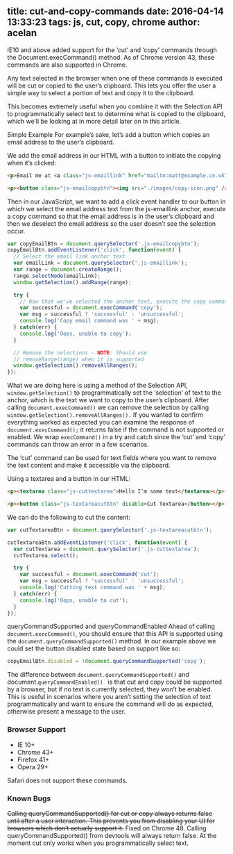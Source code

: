 title: cut-and-copy-commands
date: 2016-04-14 13:33:23
tags: js, cut, copy, chrome
author: acelan
---

IE10 and above added support for the ‘cut’ and ‘copy’ commands through the Document.execCommand() method. As of Chrome version 43, these commands are also supported in Chrome.

Any text selected in the browser when one of these commands is executed will be cut or copied to the user’s clipboard. This lets you offer the user a simple way to select a portion of text and copy it to the clipboard.

This becomes extremely useful when you combine it with the Selection API to programmatically select text to determine what is copied to the clipboard, which we’ll be looking at in more detail later on in this article.

Simple Example
For example’s sake, let’s add a button which copies an email address to the user’s clipboard.

We add the email address in our HTML with a button to initiate the copying when it’s clicked:

```html
<p>Email me at <a class="js-emaillink" href="mailto:matt@example.co.uk">matt@example.co.uk</a></p>

<p><button class="js-emailcopybtn"><img src="./images/copy-icon.png" /></button></p>
```
Then in our JavaScript, we want to add a click event handler to our button in which we select the email address text from the js-emaillink anchor, execute a copy command so that the email address is in the user’s clipboard and then we deselect the email address so the user doesn’t see the selection occur.

```javascript
var copyEmailBtn = document.querySelector('.js-emailcopybtn');  
copyEmailBtn.addEventListener('click', function(event) {  
  // Select the email link anchor text  
  var emailLink = document.querySelector('.js-emaillink');  
  var range = document.createRange();  
  range.selectNode(emailLink);  
  window.getSelection().addRange(range);  

  try {  
    // Now that we've selected the anchor text, execute the copy command  
    var successful = document.execCommand('copy');  
    var msg = successful ? 'successful' : 'unsuccessful';  
    console.log('Copy email command was ' + msg);  
  } catch(err) {  
    console.log('Oops, unable to copy');  
  }  

  // Remove the selections - NOTE: Should use
  // removeRange(range) when it is supported  
  window.getSelection().removeAllRanges();  
});
```
What we are doing here is using a method of the Selection API, `window.getSelection()` to programmatically set the ‘selection’ of text to the anchor, which is the text we want to copy to the user’s clipboard. After calling `document.execCommand()` we can remove the selection by calling `window.getSelection().removeAllRanges().`
If you wanted to confirm everything worked as expected you can examine the response of `document.execCommand();` it returns false if the command is not supported or enabled. We wrap `execCommand()` in a try and catch since the ‘cut’ and ‘copy’ commands can throw an error in a few scenarios.

The ‘cut’ command can be used for text fields where you want to remove the text content and make it accessible via the clipboard.

Using a textarea and a button in our HTML:

```html
<p><textarea class="js-cuttextarea">Hello I'm some text</textarea></p>

<p><button class="js-textareacutbtn" disable>Cut Textarea</button></p>
```
We can do the following to cut the content:

```javascript
var cutTextareaBtn = document.querySelector('.js-textareacutbtn');

cutTextareaBtn.addEventListener('click', function(event) {  
  var cutTextarea = document.querySelector('.js-cuttextarea');  
  cutTextarea.select();

  try {  
    var successful = document.execCommand('cut');  
    var msg = successful ? 'successful' : 'unsuccessful';  
    console.log('Cutting text command was ' + msg);  
  } catch(err) {  
    console.log('Oops, unable to cut');  
  }  
});
```
queryCommandSupported and queryCommandEnabled
Ahead of calling `document.execCommand()`, you should ensure that this API is supported using the `document.queryCommandSupported()` method. In our example above we could set the button disabled state based on support like so:
```javascript
copyEmailBtn.disabled = !document.queryCommandSupported('copy');
```
The difference between `document.queryCommandSupported()` and document.`queryCommandEnabled() ` is that cut and copy could be supported by a browser, but if no text is currently selected, they won’t be enabled. This is useful in scenarios where you aren’t setting the selection of text programmatically and want to ensure the command will do as expected, otherwise present a message to the user.

### Browser Support
* IE 10+
* Chrome 43+
* Firefox 41+
* Opera 29+

Safari does not support these commands.

### Known Bugs
~~Calling queryCommandSupported() for cut or copy always returns false until after a user interaction. This prevents you from disabling your UI for browsers which don’t actually support it.~~ Fixed on Chrome 48.
Calling queryCommandSupported() from devtools will always return false.
At the moment cut only works when you programmatically select text.

